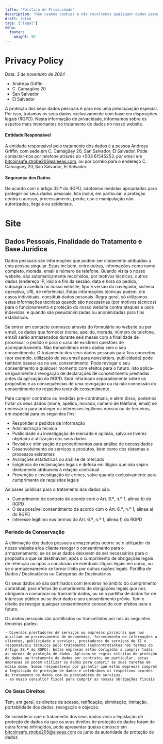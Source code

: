 ```yaml
---
title: "Política de Privacidade"
description: "Não usamos cookies e não recolhemos quaisquer dados pessoais."
draft: false
tags: ["legal"]
menu:
  footer:
    weight: 90
---
```


# Privacy Policy
Data: *3 de novembro de 2024*


- Andreas Griffin
- C. Camagüey 20
- San Salvador
- El Salvador

A proteção dos seus dados pessoais é para nós uma preocupação especial. Por isso, tratamos os seus dados exclusivamente com base em disposições legais (RGPD). Nesta informação de privacidade, informamos sobre os aspetos mais importantes do tratamento de dados no nosso website.

#### Entidade Responsável

A entidade responsável pelo tratamento dos dados é a pessoa Andreas Griffin, com sede em C. Camagüey 20, San Salvador, El Salvador. Pode contactar-nos por telefone através do +503 61545253, por email em bitcoinsafe.strobe206@aleeas.com, ou por correio para o endereço C. Camagüey 20, San Salvador, El Salvador.
#### Segurança dos Dados

De acordo com o artigo 32.º do RGPD, adotamos medidas apropriadas para proteger os seus dados pessoais. Isto inclui, em particular, a proteção contra o acesso, processamento, perda, uso e manipulação não autorizados, ilegais ou acidentais.
# Site

## Dados Pessoais, Finalidade do Tratamento e Base Jurídica

Dados pessoais são informações que podem ser claramente atribuídas a uma pessoa singular. Estas incluem, entre outras, informações como nome completo, morada, email e número de telefone. Quando visita o nosso website, são automaticamente recolhidos, por motivos técnicos, outros dados (endereço IP, início e fim da sessão, data e hora do pedido, subpágina acedida no nosso website, tipo e versão do navegador, sistema operativo, URL de referência). Estas informações técnicas podem, em casos individuais, constituir dados pessoais. Regra geral, só utilizamos estas informações técnicas quando são necessárias (por motivos técnicos) para o funcionamento e proteção do nosso website contra ataques e usos indevidos, e quando são pseudonimizadas ou anonimizadas para fins estatísticos.

Se entrar em contacto connosco através do formulário no website ou por email, os dados que fornecer (nome, apelido, morada, número de telefone, email) serão armazenados durante seis meses com a finalidade de processar o pedido e para o caso de existirem questões de acompanhamento. Não transmitimos estes dados sem o seu consentimento. O tratamento dos seus dados pessoais para fins concretos (por exemplo, utilização do seu email para newsletters, publicidade) pode também basear-se no seu consentimento. Pode revogar o seu consentimento a qualquer momento com efeitos para o futuro. Isto aplica-se igualmente à revogação de declarações de consentimento prestadas antes da aplicação do RGPD. Será informado separadamente sobre os propósitos e as consequências de uma revogação ou da não concessão do consentimento no respetivo texto do consentimento.

Para cumprir contratos ou medidas pré-contratuais, e além disso, podemos tratar os seus dados (nome, apelido, morada, número de telefone, email) se necessário para proteger os interesses legítimos nossos ou de terceiros, em especial para os seguintes fins:

   - Responder a pedidos de informação
   - Administração técnica
   - Publicidade ou investigação de mercado e opinião, salvo se tiveres objetado à utilização dos seus dados
   - Revisão e otimização de procedimentos para análise de necessidades
   - Desenvolvimento de serviços e produtos, bem como dos sistemas e processos existentes
   - Avaliações estatísticas ou análise de mercado
   - Exigência de reclamações legais e defesa em litígios que não sejam diretamente atribuíveis à relação contratual
   - Prevenção e investigação de crimes, salvo quando exclusivamente para cumprimento de requisitos legais

As bases jurídicas para o tratamento dos dados são:

   - Cumprimento de contrato de acordo com o Art. 6.º, n.º 1, alínea b) do RGPD
   - O seu possível consentimento de acordo com o Art. 6.º, n.º 1, alínea a) do RGPD
   - Interesse legítimo nos termos do Art. 6.º, n.º 1, alínea f) do RGPD

### Período de Conservação

A eliminação dos dados pessoais armazenados ocorre se o utilizador do nosso website e/ou cliente revogar o consentimento para o armazenamento, se os seus dados deixarem de ser necessários para o propósito a que se destinavam, após o cumprimento de obrigações legais de retenção ou após a conclusão de eventuais litígios legais em curso, ou se o armazenamento se tornar ilícito por outras razões legais.
Partilha de Dados / Destinatários ou Categorias de Destinatários

Os seus dados só são partilhados com terceiros no âmbito do cumprimento contratual, para efeitos de cumprimento de obrigações legais que nos obriguem a comunicar ou transmitir dados, ou se a partilha de dados for de interesse público ou se tiver dado o seu consentimento prévio. Tem o direito de revogar qualquer consentimento concedido com efeitos para o futuro.

Os dados pessoais são partilhados ou transmitidos por nós às seguintes terceiras partes:

    - Diversos prestadores de serviços ou empresas parceiras que nos auxiliam no processamento de encomendas, fornecimento de informações a clientes, publicidade e serviços, prestadores de serviços de TI e responsáveis técnicos pelo tratamento (subcontratantes nos termos do Artigo 28.º do RGPD). Estas empresas estão obrigadas a cumprir todas as normas de proteção de dados. Aplicam-se regras estritas de proteção de dados ao tratamento de dados por contrato; em particular, estas empresas só podem utilizar os dados para cumprir as suas tarefas em nosso nome. Somos responsáveis por garantir que estas empresas cumprem a legislação de proteção de dados e celebrámos os respetivos acordos de tratamento de dados com os prestadores de serviços.
    - ao nosso consultor fiscal para cumprir as nossas obrigações fiscais

### Os Seus Direitos

Tem, em geral, os direitos de acesso, retificação, eliminação, limitação, portabilidade dos dados, revogação e objeção.

Se considerar que o tratamento dos seus dados viola a legislação de proteção de dados ou que os seus direitos de proteção de dados foram de outra forma infringidos, pode apresentar queixa conosco em bitcoinsafe.strobe206@aleeas.com ou junto da autoridade de proteção de dados.